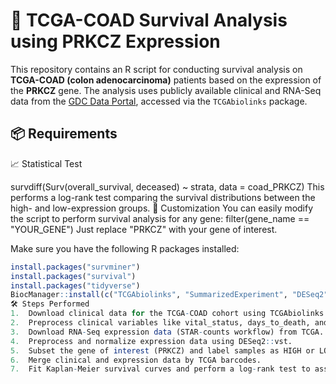 # 🧬 TCGA-COAD Survival Analysis using PRKCZ Expression

This repository contains an R script for conducting survival analysis on **TCGA-COAD (colon adenocarcinoma)** patients based on the expression of the **PRKCZ** gene. The analysis uses publicly available clinical and RNA-Seq data from the [GDC Data Portal](https://portal.gdc.cancer.gov/), accessed via the `TCGAbiolinks` package.

## 📦 Requirements

📈 Statistical Test

survdiff(Surv(overall_survival, deceased) ~ strata, data = coad_PRKCZ)
This performs a log-rank test comparing the survival distributions between the high- and low-expression groups.
🧪 Customization
You can easily modify the script to perform survival analysis for any gene:
filter(gene_name == "YOUR_GENE")
Just replace "PRKCZ" with your gene of interest.


Make sure you have the following R packages installed:

```R
install.packages("survminer")
install.packages("survival")
install.packages("tidyverse")
BiocManager::install(c("TCGAbiolinks", "SummarizedExperiment", "DESeq2"))
🛠 Steps Performed
1.	Download clinical data for the TCGA-COAD cohort using TCGAbiolinks.
2.	Preprocess clinical variables like vital_status, days_to_death, and days_to_last_follow_up.
3.	Download RNA-Seq expression data (STAR-counts workflow) from TCGA.
4.	Preprocess and normalize expression data using DESeq2::vst.
5.	Subset the gene of interest (PRKCZ) and label samples as HIGH or LOW based on the median expression.
6.	Merge clinical and expression data by TCGA barcodes.
7.	Fit Kaplan-Meier survival curves and perform a log-rank test to assess significance.




